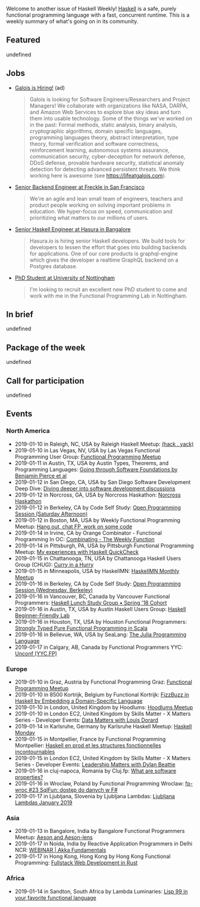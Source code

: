 <!-- 2019-01-10 unpublished -->

Welcome to another issue of Haskell Weekly!
[Haskell](https://www.haskell.org) is a safe, purely functional programming language with a fast, concurrent runtime.
This is a weekly summary of what's going on in its community.

## Featured

undefined

## Jobs

-   [Galois is Hiring!](https://workforcenow.adp.com/jobs/apply/posting.html?client=galois&ccId=19000101_000001&type=MP&lang=en_US) (ad)

    > Galois is looking for Software Engineers/Researchers and Project Managers! We collaborate with organizations like NASA, DARPA, and Amazon Web Services to explore blue sky ideas and turn them into usable technology. Some of the things we've worked on in the past: Formal methods, static analysis, binary analysis, cryptographic algorithms, domain specific languages, programming languages theory, abstract interpretation, type theory, formal verification and software correctness, reinforcement learning, autonomous systems assurance, communication security, cyber-deception for network defense, DDoS defense, provable hardware security, statistical anomaly detection for detecting advanced persistent threats. We think working here is awesome (see <https://lifeatgalois.com>).

-   [Senior Backend Engineer at Freckle in San Francisco](https://freckle.workable.com/j/463B843754)

    > We're an agile and lean small team of engineers, teachers and product people working on solving important problems in education. We hyper-focus on speed, communication and prioritizing what matters to our millions of users.

-   [Senior Haskell Engineer at Hasura in Bangalore](https://hasura.io/careers/haskell-developer)

    > Hasura.io is hiring senior Haskell developers. We build tools for developers to lessen the effort that goes into building backends for applications. One of our core products is graphql-engine which gives the developer a realtime GraphQL backend on a Postgres database.

-   [PhD Student at University of Nottingham](https://np.reddit.com/r/haskell/comments/adiuvt/functional_programming_phd_studentships_in/)

    > I'm looking to recruit an excellent new PhD student to come and work with me in the Functional Programming Lab in Nottingham.

## In brief

undefined

## Package of the week

undefined

## Call for participation

undefined

## Events

### North America

- 2019-01-10 in Raleigh, NC, USA by Raleigh Haskell Meetup: [(hack . yack)](https://www.meetup.com/Raleigh-Haskell-Meetup/events/nsfsnqyzcbnb/)
- 2019-01-10 in Las Vegas, NV, USA by Las Vegas Functional Programming User Group: [Functional Programming Meetup](https://www.meetup.com/las-vegas-functional-programming/events/jkznkqyzcbnb/)
- 2019-01-11 in Austin, TX, USA by Austin Types, Theorems, and Programming Languages: [Going through Software Foundations by Benjamin Pierce et al](https://www.meetup.com/Austin-Types-Theorems-and-Programming-Languages/events/kbqknnyzcbpb/)
- 2019-01-12 in San Diego, CA, USA by San Diego Software Development Deep Dive: [Diving deeper into software development discussions ](https://www.meetup.com/San-Diego-Software-Development-Deep-Dive/events/mtzbkqyzcbqb/)
- 2019-01-12 in Norcross, GA, USA by Norcross Haskathon: [Norcross Haskathon](https://www.meetup.com/Norcross-Haskathon/events/xjmcjqyzcbqb/)
- 2019-01-12 in Berkeley, CA by Code Self Study: [Open Programming Session (Saturday Afternoon)](https://www.meetup.com/codeselfstudy/events/dkwpzpyzcbqb/)
- 2019-01-12 in Boston, MA, USA by Weekly Functional Programming Meetup: [Hang out, chat FP, work on some code](https://www.meetup.com/Weekly-Functional-Programming-Meetup/events/vdlnqpyzcbqb/)
- 2019-01-14 in Irvine, CA by Orange Combinator - Functional Programming In OC: [Combinating - The Weekly Function](https://www.meetup.com/orange-combinator/events/lxvjrpyzcbsb/)
- 2019-01-14 in Pittsburgh, PA, USA by Pittsburgh Functional Programming Meetup: [My experiences with Haskell QuickCheck](https://www.meetup.com/Pittsburgh-Functional-Programming-Meetup/events/gctsjlyzcbsb/)
- 2019-01-15 in Chattanooga, TN, USA by Chattanooga Haskell Users Group (CHUG): [Curry in a Hurry](https://www.meetup.com/chaskell/events/257587940/)
- 2019-01-15 in Minneapolis, USA by HaskellMN: [HaskellMN Monthly Meetup](https://www.meetup.com/HaskellMN/events/ndtxfpyzcbtb/)
- 2019-01-16 in Berkeley, CA by Code Self Study: [Open Programming Session (Wednesday, Berkeley)](https://www.meetup.com/codeselfstudy/events/tzgvnqyzcbvb/)
- 2019-01-16 in Vancouver, BC, Canada by Vancouver Functional Programmers: [Haskell Lunch Study Group • Spring '18 Cohort](https://www.meetup.com/Vancouver-Functional-Programmers/events/clglhqyzcbvb/)
- 2019-01-16 in Austin, TX, USA by Austin Haskell Users Group: [Haskell Beginner-Friendly Lab](https://www.meetup.com/ATX-Haskell/events/brldppyzcbvb/)
- 2019-01-16 in Houston, TX, USA by Houston Functional Programmers: [Strongly Typed Pure Functional Programming in Scala](https://www.meetup.com/Houston-Functional-Programmers/events/ptkxllyzcbvb/)
- 2019-01-16 in Bellevue, WA, USA by SeaLang: [The Julia Programming Language](https://www.meetup.com/SeaLang/events/255872067/)
- 2019-01-17 in Calgary, AB, Canada by Functional Programmers YYC: [Unconf (YYC.FP)](https://www.meetup.com/Functional-Programmers-YYC/events/jzwglpyzcbnb/)

### Europe

- 2019-01-10 in Graz, Austria by Functional Programming Graz: [Functional Programming Meetup](https://www.meetup.com/Functional-Programming-Graz/events/qbrnrlyzcbfb/)
- 2019-01-10 in 8500 Kortrijk, Belgium by Functional Kortrijk: [FizzBuzz in Haskell by Embedding a Domain-Specific Language](https://www.meetup.com/functional-kortrijk/events/256833843/)
- 2019-01-10 in London, United Kingdom by Hoodlums: [Hoodlums Meetup](https://www.meetup.com/hoodlums/events/hrbdtnyzcbnb/)
- 2019-01-10 in London EC2, United Kingdom by Skills Matter - X Matters Series - Developer Events: [Data Matters with Louis Dorard](https://www.meetup.com/skillsmatter/events/257707256/)
- 2019-01-14 in Karlsruhe, Germany by Karlsruhe Haskell Meetup: [Haskell Monday](https://www.meetup.com/Karlsruhe-Haskell-Meetup/events/zdzlkqyzcbsb/)
- 2019-01-15 in Montpellier, France by Functional Programming Montpellier: [Haskell en prod et les structures fonctionnelles incontournables ](https://www.meetup.com/Functional-Programming-Montpellier/events/257725667/)
- 2019-01-15 in London EC2, United Kingdom by Skills Matter - X Matters Series - Developer Events: [Leadership Matters with Dylan Beattie](https://www.meetup.com/skillsmatter/events/257285815/)
- 2019-01-16 in cluj-napoca, Romania by Cluj.fp: [What are software properties?](https://www.meetup.com/Cluj-fp/events/257311744/)
- 2019-01-16 in Wroclaw, Poland by Functional Programming Wroclaw: [fp-wroc #23 SqlFun: dostęp do danych w F#](https://www.meetup.com/Functional-Programming-Wroclaw/events/257282394/)
- 2019-01-17 in Ljubljana, Slovenia by Ljubljana Lambdas: [Ljubljana Lambdas January 2019](https://www.meetup.com/Ljubljana-Lambdas/events/257110035/)

### Asia

- 2019-01-13 in Bangalore, India by Bangalore Functional Programmers Meetup: [Aeson and Aeson-lens](https://www.meetup.com/Bangalore-Functional-Programmers-Meetup/events/257190114/)
- 2019-01-17 in Noida, India by Reactive Application Programmers in Delhi NCR: [WEBINAR | Akka Fundamentals](https://www.meetup.com/Reactive-Application-Programmers-in-Delhi-NCR/events/257923284/)
- 2019-01-17 in Hong Kong, Hong Kong by Hong Kong Functional Programming: [Fullstack Web Development in Rust](https://www.meetup.com/HK-Functional-programming/events/256805970/)

### Africa

- 2019-01-14 in Sandton, South Africa by Lambda Luminaries: [Lisp 99 in your favorite functional language](https://www.meetup.com/lambda-luminaries/events/qklkvpyzcbsb/)
